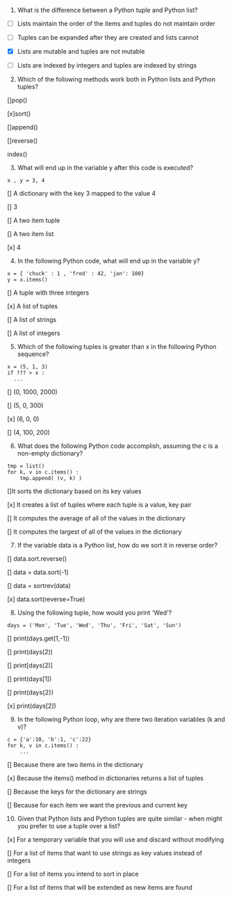 1. What is the difference between a Python tuple and Python list?


- [ ] Lists maintain the order of the items and tuples do not maintain order


- [ ] Tuples can be expanded after they are created and lists cannot


- [x] Lists are mutable and tuples are not mutable


- [ ] Lists are indexed by integers and tuples are indexed by strings


2. Which of the following methods work both in Python lists and Python tuples?


[]pop()


[x]sort()


[]append()


[]reverse()


index()

3. What will end up in the variable y after this code is executed?

`x , y = 3, 4`

[] A dictionary with the key 3 mapped to the value 4

[] 3

[] A two item tuple

[] A two item list


[x] 4

4. In the following Python code, what will end up in the variable y?

```
x = { 'chuck' : 1 , 'fred' : 42, 'jan': 100}
y = x.items()
```


[] A tuple with three integers


[x] A list of tuples


[] A list of strings


[] A list of integers

5. Which of the following tuples is greater than x in the following Python sequence?

```
x = (5, 1, 3)
if ??? > x :
  ...
```

[] (0, 1000, 2000) 


[] (5, 0, 300)


[x] (6, 0, 0) 


[] (4, 100, 200)

6. What does the following Python code accomplish, assuming the c is a non-empty dictionary?

```
tmp = list()
for k, v in c.items() :
    tmp.append( (v, k) )
```


[]It sorts the dictionary based on its key values


[x] It creates a list of tuples where each tuple is a value, key pair


[] It computes the average of all of the values in the dictionary


[] It computes the largest of all of the values in the dictionary

7. If the variable data is a Python list, how do we sort it in reverse order?


[] data.sort.reverse()


[] data = data.sort(-1)


[] data = sortrev(data)


[x] data.sort(reverse=True)

8. Using the following tuple, how would you print 'Wed'?

```
days = ('Mon', 'Tue', 'Wed', 'Thu', 'Fri', 'Sat', 'Sun')
```

[] print(days.get(1,-1))


[] print(days(2))


[] print[days(2)]


[] print(days[1])


[] print(days{2})


[x] print(days[2])

9. In the following Python loop, why are there two iteration variables (k and v)?

```
c = {'a':10, 'b':1, 'c':22}
for k, v in c.items() :
    ...
```

[] Because there are two items in the dictionary


[x] Because the items() method in dictionaries returns a list of tuples


[] Because the keys for the dictionary are strings


[] Because for each item we want the previous and current key

10. Given that Python lists and Python tuples are quite similar - when might you prefer to use a tuple over a list?


[x] For a temporary variable that you will use and discard without modifying


[] For a list of items that want to use strings as key values instead of integers


[] For a list of items you intend to sort in place


[] For a list of items that will be extended as new items are found

